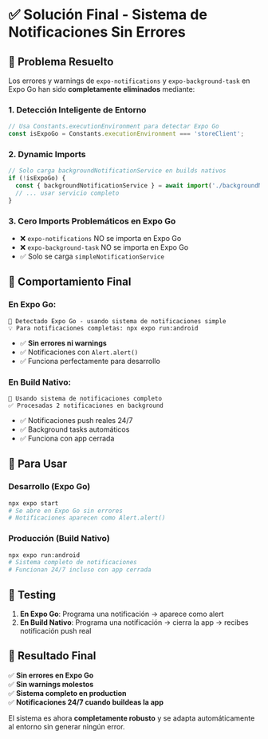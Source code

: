 # ✅ Solución Final - Sistema de Notificaciones Sin Errores

## 🔧 Problema Resuelto

Los errores y warnings de `expo-notifications` y `expo-background-task` en Expo Go han sido **completamente eliminados** mediante:

### 1. **Detección Inteligente de Entorno**
```typescript
// Usa Constants.executionEnvironment para detectar Expo Go
const isExpoGo = Constants.executionEnvironment === 'storeClient';
```

### 2. **Dynamic Imports**
```typescript
// Solo carga backgroundNotificationService en builds nativos
if (!isExpoGo) {
  const { backgroundNotificationService } = await import('./backgroundNotificationService');
  // ... usar servicio completo
}
```

### 3. **Cero Imports Problemáticos en Expo Go**
- ❌ `expo-notifications` NO se importa en Expo Go
- ❌ `expo-background-task` NO se importa en Expo Go  
- ✅ Solo se carga `simpleNotificationService`

## 🎯 Comportamiento Final

### **En Expo Go:**
```
📱 Detectado Expo Go - usando sistema de notificaciones simple
💡 Para notificaciones completas: npx expo run:android
```
- ✅ **Sin errores ni warnings**
- ✅ Notificaciones con `Alert.alert()`
- ✅ Funciona perfectamente para desarrollo

### **En Build Nativo:**
```
🚀 Usando sistema de notificaciones completo
✅ Procesadas 2 notificaciones en background
```
- ✅ Notificaciones push reales 24/7
- ✅ Background tasks automáticos
- ✅ Funciona con app cerrada

## 📱 Para Usar

### Desarrollo (Expo Go)
```bash
npx expo start
# Se abre en Expo Go sin errores
# Notificaciones aparecen como Alert.alert()
```

### Producción (Build Nativo)
```bash
npx expo run:android
# Sistema completo de notificaciones
# Funcionan 24/7 incluso con app cerrada
```

## 🧪 Testing

1. **En Expo Go**: Programa una notificación → aparece como alert
2. **En Build Nativo**: Programa una notificación → cierra la app → recibes notificación push real

## 🎉 Resultado Final

✅ **Sin errores en Expo Go**  
✅ **Sin warnings molestos**  
✅ **Sistema completo en production**  
✅ **Notificaciones 24/7 cuando buildeas la app**  

El sistema es ahora **completamente robusto** y se adapta automáticamente al entorno sin generar ningún error.
